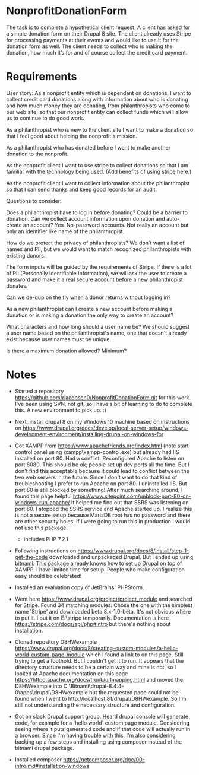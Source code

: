 # NonprofitDonationForm

The task is to complete a hypothetical client request. A client has asked for a simple donation form on their
Drupal 8 site. The client already uses Stripe for processing payments at their events and would like to use it
for the donation form as well. The client needs to collect who is making the donation, how much it’s for and of
course collect the credit card payment.

# Requirements

User story: As a nonprofit entity which is dependant on donations, I want to collect credit card donations along
with information about who is donating and how much money they are donating, from philanthropists who come to our
web site, so that our nonprofit entity can collect funds which will allow us to continue to do good work.

As a philanthropist who is new to the client site I want to make a donation so that I feel good about helping the
nonprofit's mission.

As a philanthropist who has donated before I want to make another donation to the nonprofit.

As the nonprofit client I want to use stripe to collect donations so that I am familiar with the technology being
used. (Add benefits of using stripe here.)

As the nonprofit client I want to collect information about the philanthropist so that I can send thanks and keep
good records for an audit.

Questions to consider:

Does a philanthropist have to log in before donating? Could be a barrier to donation. Can we collect account information
upon donation and auto-create an account? Yes. No-password accounts. Not really an account but only an identifier like
name of the philanthropist.

How do we protect the privacy of philanthropists? We don't want a list of names and PII, but we would want to match
recognized philanthropists with existing donors.

The form inputs will be guided by the requirements of Stripe. If there is a lot of PII (Personally Identifiable
Information), we will ask the user to create a password and make it a real secure account before a new philanthropist
donates.

Can we de-dup on the fly when a donor returns without logging in?

As a new philanthropist can I create a new account before making a donation or is making a donation the only way to
create an account?

What characters and how long should a user name be? We should suggest a user name based on the philanthropist's name,
one that doesn't already exist because user names must be unique.

Is there a maximum donation allowed? Minimum?

# Notes

 - Started a repository https://github.com/rjacobsen0/NonprofitDonationForm.git for this work. I've been using SVN,
 not git, so I have a bit of learning to do to complete this. A new environment to pick up. :)

 - Next, install drupal 8 on my Windows 10 machine based on instructions on 
 https://www.drupal.org/docs/develop/local-server-setup/windows-development-environment/installing-drupal-on-windows-for

 - Got XAMPP from https://www.apachefriends.org/index.html (note start control panel using \xampp\xampp-control.exe)
 but already had IIS installed on port 80. Had a conflict. Reconfigured Apache to listen on port 8080. This should be
 ok; people set up dev ports all the time. But I don't find this acceptable because it could lead to conflict between
 the two web servers in the future. Since I don't want to do that kind of troubleshooting I prefer to run Apache on port 80.
 I uninstalled IIS. But port 80 is still blocked by something! After much searching around, I found this page helpful
 https://www.sitepoint.com/unblock-port-80-on-windows-run-apache/ It helped me find out that SSRS was listening on
 port 80. I stopped the SSRS service and Apache started up. I realize this is not a secure setup because MariaDB root
 has no password and there are other security holes. If I were going to run this in production I would not use this
 package.
    + includes PHP 7.2.1

 - Following instructions on https://www.drupal.org/docs/8/install/step-1-get-the-code downloaded and unpackaged Drupal.
 But I ended up using bitnami. This package already knows how to set up Drupal on top of XAMPP. I have limited time for
 setup. People who make configuration easy should be celebrated!

 - Installed an evaluation copy of JetBrains' PHPStorm.

 - Went here https://www.drupal.org/project/project_module and searched for Stripe. Found 34 matching modules. Chose
 the one with the simplest name 'Stripe' and downloaded beta 8.x-1.0-beta. It's not obvious where to put it. I put it
 on E:\stripe temporarily. Documentation is here https://stripe.com/docs/api/php#intro but there's nothing about
 installation.

 - Cloned repository D8HWexample https://www.drupal.org/docs/8/creating-custom-modules/a-hello-world-custom-page-module
 which I found a link to on this page. Still trying to get a foothold. But I couldn't get it to run. It appears that
 the directory structure needs to be a certain way and mine is not, so I looked at Apache documentation on this page
 https://httpd.apache.org/docs/trunk/urlmapping.html and moved the D8HWexample into C:\Bitnami\drupal-8.4.4-0\apps\drupal\D8HWexample
 but the requested page could not be found when I went to http://localhost:81/drupal/D8HWexample. So I'm still not
 understanding the necessary structure and configuration.

 - Got on slack Drupal support group. Heard drupal console will generate code, for example for a 'hello world' custom
 page module. Considering seeing where it puts generated code and if that code will actually run in a browser. Since
 I'm having trouble with this, I'm also considering backing up a few steps and installing using composer instead of
 the bitnami drupal package.

  - Installed composer https://getcomposer.org/doc/00-intro.md#installation-windows.